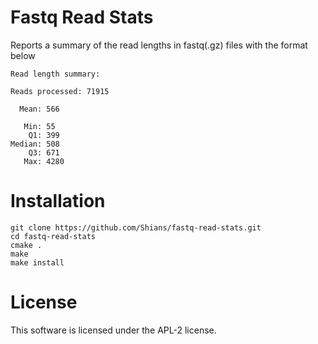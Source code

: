 # Fastq Read Stats

Reports a summary of the read lengths in fastq(.gz) files with the format below

```
Read length summary:

Reads processed: 71915

  Mean: 566

   Min: 55
    Q1: 399
Median: 508
    Q3: 671
   Max: 4280
```

# Installation

```
git clone https://github.com/Shians/fastq-read-stats.git
cd fastq-read-stats
cmake .
make
make install
```

# License

This software is licensed under the APL-2 license.
